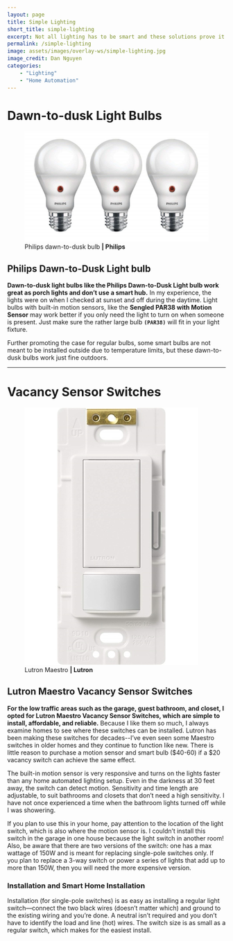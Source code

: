 ```yaml
---
layout: page
title: Simple Lighting
short_title: simple-lighting
excerpt: Not all lighting has to be smart and these solutions prove it.
permalink: /simple-lighting
image: assets/images/overlay-ws/simple-lighting.jpg
image_credit: Dan Nguyen
categories: 
    - "Lighting"
    - "Home Automation"
---
```


<!--more-->



# Dawn-to-dusk Light Bulbs

<figure class="align-left">
       <img src="assets\images\product-photo\dawn-to-dusk-bulb.png" alt=""/>
       <figcaption>
         Philips dawn-to-dusk bulb <b>| Philips</b>
       </figcaption>
</figure>

## Philips Dawn-to-Dusk Light bulb

**Dawn-to-dusk light bulbs like the Philips Dawn-to-Dusk Light bulb work  great as porch lights and don’t use a smart hub.** In my experience, the lights were on when I checked at sunset and off during the daytime. Light bulbs with built-in motion sensors, like the **Sengled PAR38 with Motion Sensor** may work better if you only need the light to turn on when someone is present. Just make sure the rather large bulb **``(PAR38)``** will fit in your light fixture.

Further promoting the case for regular bulbs, some smart bulbs are not meant to be installed outside due to temperature limits, but these dawn-to-dusk bulbs work just fine outdoors.

<!-- Product Review section -->
<hr class="major" />

# Vacancy Sensor Switches

<figure class="align-left">
       <img src="assets\images\product-photo\lutron-maestro.jpg" alt=""/>
       <figcaption>
         Lutron Maestro <b>| Lutron</b>
       </figcaption>
</figure>

## Lutron Maestro Vacancy Sensor Switches

**For the low traffic areas such as the garage, guest bathroom, and closet, I opted for Lutron Maestro Vacancy Sensor Switches, which are simple to install, affordable, and reliable.** Because I like them so much, I always examine homes to see where these switches can be installed. Lutron has been making these switches for decades--I’ve even seen some Maestro switches in older homes and they continue to function like new. There is little reason to purchase a motion sensor and smart bulb ($40-60) if a $20 vacancy switch can achieve the same effect. 

The built-in motion sensor is very responsive and turns on the lights faster than any home automated lighting setup. Even in the darkness at 30 feet away, the switch can detect motion. Sensitivity and time length are adjustable, to suit bathrooms and closets that don’t need a high sensitivity. I have not once experienced a time when the bathroom lights turned off while I was showering. 

If you plan to use this in your home, pay attention to the location of the light switch, which is also where the motion sensor is. I couldn’t install this switch in the garage in one house because the light switch in another room! Also, be aware that there are two versions of the switch: one has a max wattage of 150W and is meant for replacing single-pole switches only. If you plan to replace a 3-way switch or power a series of lights that add up to more than 150W, then you will need the more expensive version.

### Installation and Smart Home Installation

Installation (for single-pole switches) is as easy as installing a regular light switch—connect the two black wires (doesn’t matter which) and ground to the existing wiring and you’re done. A neutral isn’t required and you don’t have to identify the load and line (hot) wires. The switch size is as small as a regular switch, which makes for the easiest install.